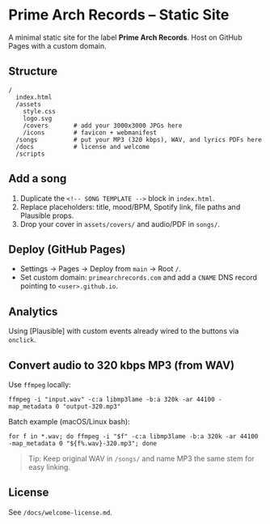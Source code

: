# Prime Arch Records – Static Site

A minimal static site for the label **Prime Arch Records**. Host on GitHub Pages with a custom domain.

## Structure
```
/
  index.html
  /assets
    style.css
    logo.svg
    /covers       # add your 3000x3000 JPGs here
    /icons        # favicon + webmanifest
  /songs          # put your MP3 (320 kbps), WAV, and lyrics PDFs here
  /docs           # license and welcome
  /scripts
```

## Add a song
1. Duplicate the `<!-- SONG TEMPLATE -->` block in `index.html`.
2. Replace placeholders: title, mood/BPM, Spotify link, file paths and Plausible props.
3. Drop your cover in `assets/covers/` and audio/PDF in `songs/`.

## Deploy (GitHub Pages)
- Settings → Pages → Deploy from `main` → Root `/`.
- Set custom domain: `primearchrecords.com` and add a `CNAME` DNS record pointing to `<user>.github.io`.

## Analytics
Using [Plausible] with custom events already wired to the buttons via `onclick`.

## Convert audio to 320 kbps MP3 (from WAV)
Use `ffmpeg` locally:
```
ffmpeg -i "input.wav" -c:a libmp3lame -b:a 320k -ar 44100 -map_metadata 0 "output-320.mp3"
```
Batch example (macOS/Linux bash):
```
for f in *.wav; do ffmpeg -i "$f" -c:a libmp3lame -b:a 320k -ar 44100 -map_metadata 0 "${f%.wav}-320.mp3"; done
```

> Tip: Keep original WAV in `/songs/` and name MP3 the same stem for easy linking.

## License
See `/docs/welcome-license.md`.
